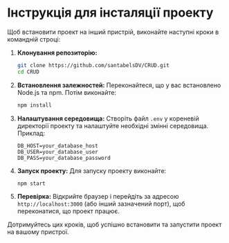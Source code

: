 # Інструкція для інсталяції проекту

Щоб встановити проект на інший пристрій, виконайте наступні кроки в командній строці:

1. **Клонування репозиторію:**
   ```bash
   git clone https://github.com/santabelsDV/CRUD.git
   cd CRUD
   ```

2. **Встановлення залежностей:**
   Переконайтеся, що у вас встановлено Node.js та npm. Потім виконайте:
   ```bash
   npm install
   ```

3. **Налаштування середовища:**
   Створіть файл `.env` у кореневій директорії проекту та налаштуйте необхідні змінні середовища. Приклад:
   ```
   DB_HOST=your_database_host
   DB_USER=your_database_user
   DB_PASS=your_database_password
   ```

4. **Запуск проекту:**
   Для запуску проекту виконайте:
   ```bash
   npm start
   ```

5. **Перевірка:**
   Відкрийте браузер і перейдіть за адресою `http://localhost:3000` (або інший зазначений порт), щоб переконатися, що проект працює.

Дотримуйтесь цих кроків, щоб успішно встановити та запустити проект на вашому пристрої.